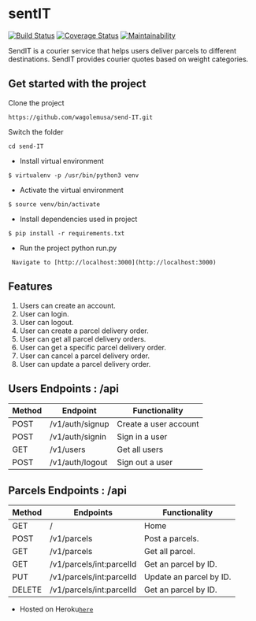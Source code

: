 # sentIT
[![Build Status](https://travis-ci.org/wagolemusa/send-IT.svg?branch=challenge-2)](https://travis-ci.org/wagolemusa/send-IT)
[![Coverage Status](https://coveralls.io/repos/github/wagolemusa/send-IT/badge.svg?branch=challenge-2)](https://coveralls.io/github/wagolemusa/send-IT?branch=challenge-2)
[![Maintainability](https://api.codeclimate.com/v1/badges/4c9728803fd8f046cdce/maintainability)](https://codeclimate.com/github/wagolemusa/send-IT/maintainability)

SendIT is a courier service that helps users deliver parcels to different destinations. SendIT  provides courier quotes based on weight categories.

## Get started with the project

Clone the project
```
https://github.com/wagolemusa/send-IT.git

```
Switch the folder

```
cd send-IT

```
- Install virtual environment

```
$ virtualenv -p /usr/bin/python3 venv

```
- Activate the virtual environment

```
$ source venv/bin/activate

```
- Install dependencies  used in project

```
$ pip install -r requirements.txt

```
- Run the project python run.py

```
 Navigate to [http://localhost:3000](http://localhost:3000)

```


## Features

1. Users can create an account.
2. User can login.
3. User can logout.
4. User can create a parcel delivery order.
5. User can get all parcel delivery orders.
6. User can get a specific parcel delivery order.
7. User can cancel a parcel delivery order.
8. User can update a parcel delivery order.




## Users Endpoints : /api

Method | Endpoint | Functionality
|---- | --------------- | -------------------- |
|POST | /v1/auth/signup | Create a user account |
|POST | /v1/auth/signin | Sign in a user |
|GET  | /v1/users | Get all users |
|POST | /v1/auth/logout | Sign out a user |

## Parcels Endpoints : /api

Method | Endpoints | Functionality
|-------| -------------- | ------------------------|
|GET 	| / | Home			|
|POST  | /v1/parcels | Post a parcels. |
|GET   | /v1/parcels | Get all parcel. |
|GET   | /v1/parcels/int:parcelId| Get an parcel by ID. |
|PUT   | /v1/parcels/int:parcelId| Update an parcel by ID.|
|DELETE  | /v1/parcels/int:parcelId| Get an parcel by ID. |


- Hosted on Heroku[```here```](https://senditparcel.herokuapp.com/api/) 